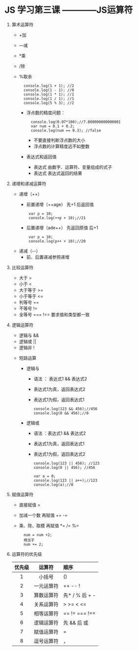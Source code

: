 # JS 学习第三课 ————JS运算符

1. 算术运算符

    - +加
    - —减
    - *乘
    - /除
    - %取余

            console.log(1 + 1); //2
            console.log(1 - 1); //0
            console.log(1 * 1); //1
            console.log(1 / 1); //1
            console.log(5 % 3); //2

        - 浮点数的精度问题：

                console.log(0.07*100);//7.000000000000001
                var num = 0.1 + 0.2;
                console.log(num == 0.3); //false
        
          - 不要直接判断浮点数的大小
          - 浮点数的计算精度远不如整数

        - 表达式和返回值
          - 表达式 由数字、运算符、变量组成的式子
          - 表达式 表达式返回的结果

2. 递增和递减运算符

   - 递增（++）
     - 前置递增（++age） 先+1 后返回值

            var p = 10;
            console.log(++p + 10);//21

     - 后置递增（ade++） 先返回原值 后+1

            var p = 10;
            console.log(p++ + 10);//20

   - 递减（--）
     - 前、后置递减参照递增

3. 比较运算符

    - 大于 >
    - 小于 <
    - 大于等于 >=
    - 小于等于 <=
    - 判等号 ==
    - 不等号 !=
    - 全等号 ===  !==  要求值和类型都一致

4. 逻辑运算符

    - 逻辑与 &&
    - 逻辑或 ||
    - 逻辑非 !

    * 短路运算

        - 逻辑与
          - 语法 ： 表达式1 && 表达式2
          - 表达式1为真，返回表达式2
          - 表达式1为假，返回表达式1

                console.log(123 && 456);//456
                console.log(0 && 456);//0
        
        - 逻辑或
          - 语法 ：表达式1 && 表达式2
          - 表达式1为真，返回表达式1
          - 表达式1为假，返回表达式2

                console.log(123 || 456); //123
                console.log(0 || 456); //456

                var a = 0;
                console.log(123 || a++);//123
                console.log(a);//0

5. 赋值运算符

    - 直接赋值 =
    - 加减一个数 再赋值 += -=
    - 乘、除、取模 再赋值 *= /= %=

            num = num +2;
            相当于
            num += 2;

6. 运算符的优先级

    | 优先级 |   运算符   | 顺序           |
    | :----: | :--------: | :------------- |
    |   1    |   小括号   | ()             |
    |   2    | 一元运算符 | ++ -- !        |
    |   3    | 算数运算符 | 先* / % 后 + - |
    |   4    | 关系运算符 | > >= < <=      |
    |   5    | 相等运算符 | == != === !==  |
    |   6    | 逻辑运算符 | 先 && 后 或    |
    |   7    | 赋值运算符 | =              |
    |   8    | 逗号运算符 | ，             |

